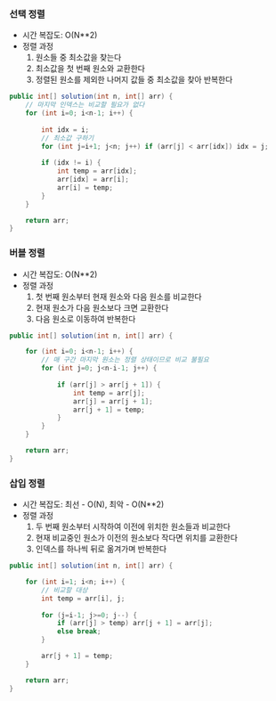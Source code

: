 ### 선택 정렬

- 시간 복잡도: O(N**2)
- 정렬 과정
  1. 원소들 중 최소값을 찾는다
  2. 최소값을 첫 번째 원소와 교환한다
  3. 정렬된 원소를 제외한 나머지 값들 중 최소값을 찾아 반복한다

```java
public int[] solution(int n, int[] arr) {
	// 마지막 인덱스는 비교할 필요가 없다
    for (int i=0; i<n-1; i++) {
		
        int idx = i;
		// 최소값 구하기
		for (int j=i+1; j<n; j++) if (arr[j] < arr[idx]) idx = j;
		
		if (idx != i) {
            int temp = arr[idx];
            arr[idx] = arr[i];
            arr[i] = temp;
        }
    }

    return arr;
}
```

### 버블 정렬

- 시간 복잡도: O(N**2)
- 정렬 과정
  1. 첫 번째 원소부터 현재 원소와 다음 원소를 비교한다
  2. 현재 원소가 다음 원소보다 크면 교환한다
  3. 다음 원소로 이동하여 반복한다

```java
public int[] solution(int n, int[] arr) {

    for (int i=0; i<n-1; i++) {
        // 매 구간 마지막 원소는 정렬 상태이므로 비교 불필요
        for (int j=0; j<n-i-1; j++) {
            
            if (arr[j] > arr[j + 1]) {
                int temp = arr[j];
                arr[j] = arr[j + 1];
                arr[j + 1] = temp;
            }
        }
    }

    return arr;
}
```

### 삽입 정렬

- 시간 복잡도: 최선 - O(N), 최악 - O(N**2)
- 정렬 과정
  1. 두 번째 원소부터 시작하여 이전에 위치한 원소들과 비교한다
  2. 현재 비교중인 원소가 이전의 원소보다 작다면 위치를 교환한다
  3. 인덱스를 하나씩 뒤로 옮겨가며 반복한다

```java
public int[] solution(int n, int[] arr) {

    for (int i=1; i<n; i++) {
        // 비교할 대상
        int temp = arr[i], j;
        
        for (j=i-1; j>=0; j--) {
            if (arr[j] > temp) arr[j + 1] = arr[j];
            else break;
        }

        arr[j + 1] = temp;
    }

    return arr;
}
```


